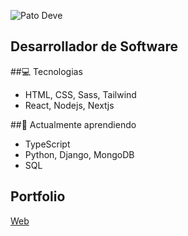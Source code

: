 ![Pato Deve](https://www.perfilgithugpato-nmgucgffg-pato-devs-projects.vercel.app/fibonacci2.gif)
## Desarrollador de Software

##💻 Tecnologias
- HTML, CSS, Sass, Tailwind
- React, Nodejs, Nextjs


##🌱 Actualmente aprendiendo
- TypeScript
- Python, Django, MongoDB
- SQL

## Portfolio
[Web](https://patofolio.vercel.app)
[](https://patofolio.vercel.app/itbank.png)
[](https://www.perfilgithugpato-nmgucgffg-pato-devs-projects.vercel.app/fondogenerico.jpg)
[](https://i.imgur.com/F2g1k1K.gif)
